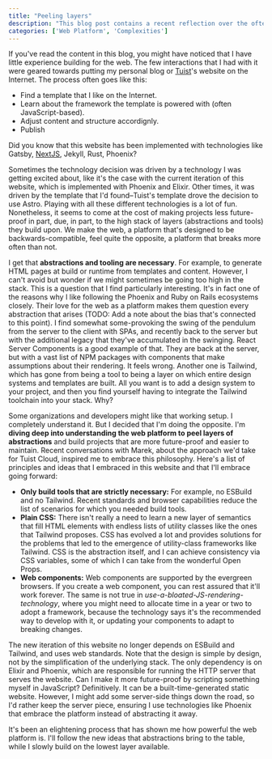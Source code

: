```yaml
---
title: "Peeling layers"
description: "This blog post contains a recent reflection over the often over-abstracted web platform, and how powerful it's become, making many of the normalized abstractions feel unnecessary."
categories: ['Web Platform', 'Complexities']
---
```


If you've read the content in this blog,
you might have noticed that I have little experience building for the web.
The few interactions that I had with it were geared towards putting my personal blog or [Tuist](https://tuist.io)'s website on the Internet.
The process often goes like this:

- Find a template that I like on the Internet.
- Learn about the framework the template is powered with (often JavaScript-based).
- Adjust content and structure accordignly.
- Publish

Did you know that this website has been implemented with technologies like Gatsby, [NextJS](https://nextjs.com), Jekyll, Rust, Phoenix?

Sometimes the technology decision was driven by a technology I was getting excited about,
like it's the case with the current iteration of this website, which is implemented with Phoenix and Elixir.
Other times, it was driven by the template that I'd found–Tuist's template drove the decision to use Astro.
Playing with all these different technologies is a lot of fun.
Nonetheless,
it seems to come at the cost of making projects less future-proof in part,
due, in part, to the high stack of layers (abstractions and tools) they build upon.
We make the web,
a platform that's designed to be backwards-compatible,
feel quite the opposite,
a platform that breaks more often than not.

I get that **abstractions and tooling are necessary**.
For example,
to generate HTML pages at build or runtime from templates and content.
However,
I can't avoid but wonder if we might sometimes be going too high in the stack.
This is a question that I find particularly interesting.
It's in fact one of the reasons why I like following the Phoenix and Ruby on Rails ecosystems closely.
Their love for the web as a platform makes them question every abstraction that arises (TODO: Add a note about the bias that's connected to this point).
I find somewhat some-provoking the swing of the pendulum from the server to the client with SPAs,
and recently back to the server but with the additional legacy that they've accumulated in the swinging.
React Server Components is a good example of that.
They are back at the server,
but with a vast list of NPM packages with components that make assumptions about their rendering.
It feels wrong.
Another one is Tailwind,
which has gone from being a tool to being a layer on which entire design systems and templates are built.
All you want is to add a design system to your project,
and then you find yourself having to integrate the Tailwind toolchain into your stack.
Why?

Some organizations and developers might like that working setup.
I completely understand it.
But I decided that I'm doing the opposite.
I'm **diving deep into understanding the web platform to peel layers of abstractions** and build projects that are more future-proof and easier to maintain.
Recent conversations with Marek,
about the approach we'd take for Tuist Cloud,
inspired me to embrace this philosophy.
Here's a list of principles and ideas that I embraced in this website and that I'll embrace going forward:

- **Only build tools that are strictly necessary:** For example, no ESBuild and no Tailwind. Recent standards and browser capabilities reduce the list of scenarios for which you needed build tools.
- **Plain CSS:** There isn't really a need to learn a new layer of semantics that fill HTML elements with endless lists of utility classes like the ones that Tailwind proposes. CSS has evolved a lot and provides solutions for the problems that led to the emergence of utility-class frameworks like Tailwind. CSS is the abstraction itself, and I can achieve consistency via CSS variables, some of which I can take from the wonderful Open Props.
- **Web components:** Web components are supported by the evergreen browsers. If you create a web component, you can rest assured that it'll work forever. The same is not true in *use-a-bloated-JS-rendering-technology*, where you might need to allocate time in a year or two to adopt a framework, because the technology says it's the recommended way to develop with it, or updating your components to adapt to breaking changes.

The new iteration of this website no longer depends on ESBuild and Tailwind,
and uses web standards.
Note that the design is simple by design,
not by the simplification of the underlying stack.
The only dependency is on Elixir and Phoenix,
which are responsible for running the HTTP server that serves the website.
Can I make it more future-proof by scripting something myself in JavaScript?
Definitively.
It can be a built-time-generated static website.
However, I might add some server-side things down the road,
so I'd rather keep the server piece,
ensuring I use technologies like Phoenix that embrace the platform instead of abstracting it away.

It's been an elightening process that has shown me how powerful the web platform is.
I'll follow the new ideas that abstractions bring to the table,
while I slowly build on the lowest layer available.
